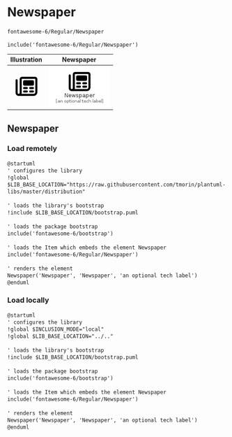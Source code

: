 # Newspaper


```text
fontawesome-6/Regular/Newspaper
```

```text
include('fontawesome-6/Regular/Newspaper')
```



| Illustration | Newspaper |
| :---: | :---: |
| ![illustration for Illustration](../../fontawesome-6/Regular/Newspaper.png) | ![illustration for Newspaper](../../fontawesome-6/Regular/Newspaper.Local.png) |




## Newspaper

### Load remotely
```plantuml
@startuml
' configures the library
!global $LIB_BASE_LOCATION="https://raw.githubusercontent.com/tmorin/plantuml-libs/master/distribution"

' loads the library's bootstrap
!include $LIB_BASE_LOCATION/bootstrap.puml

' loads the package bootstrap
include('fontawesome-6/bootstrap')

' loads the Item which embeds the element Newspaper
include('fontawesome-6/Regular/Newspaper')

' renders the element
Newspaper('Newspaper', 'Newspaper', 'an optional tech label')
@enduml
```

### Load locally
```plantuml
@startuml
' configures the library
!global $INCLUSION_MODE="local"
!global $LIB_BASE_LOCATION="../.."

' loads the library's bootstrap
!include $LIB_BASE_LOCATION/bootstrap.puml

' loads the package bootstrap
include('fontawesome-6/bootstrap')

' loads the Item which embeds the element Newspaper
include('fontawesome-6/Regular/Newspaper')

' renders the element
Newspaper('Newspaper', 'Newspaper', 'an optional tech label')
@enduml
```

